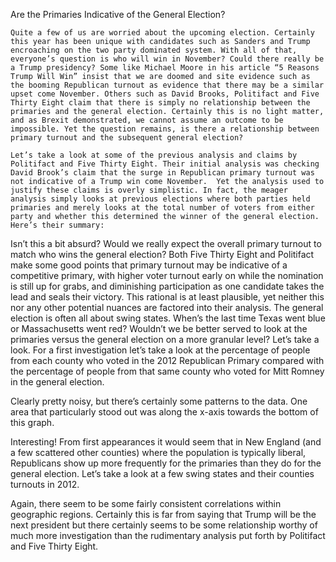 Are the Primaries Indicative of the General Election?

	Quite a few of us are worried about the upcoming election. Certainly this year has been unique with candidates such as Sanders and Trump encroaching on the two party dominated system. With all of that, everyone’s question is who will win in November? Could there really be a Trump presidency? Some like Michael Moore in his article “5 Reasons Trump Will Win” insist that we are doomed and site evidence such as the booming Republican turnout as evidence that there may be a similar upset come November. Others such as David Brooks, Politifact and Five Thirty Eight claim that there is simply no relationship between the primaries and the general election. Certainly this is no light matter,  and as Brexit demonstrated, we cannot assume an outcome to be impossible. Yet the question remains, is there a relationship between primary turnout and the subsequent general election?

	Let’s take a look at some of the previous analysis and claims by Politifact and Five Thirty Eight. Their initial analysis was checking David Brook’s claim that the surge in Republican primary turnout was not indicative of a Trump win come November.  Yet the analysis used to justify these claims is overly simplistic. In fact, the meager analysis simply looks at previous elections where both parties held primaries and merely looks at the total number of voters from either party and whether this determined the winner of the general election. Here’s their summary:

 

Isn’t this a bit absurd?  Would we really expect the overall primary turnout to match who wins the general election? Both Five Thirty Eight and Politifact make some good points that primary turnout may be indicative of a competitive primary, with higher voter turnout early on while the nomination is still up for grabs, and diminishing participation as one candidate takes the lead and seals their victory. This rational is at least plausible, yet neither this nor any other potential nuances are factored into their analysis. The general election is often all about swing states. When’s the last time Texas went blue or Massachusetts went red?  Wouldn’t we be better served to look at the primaries versus the general election on a more granular level? Let’s take a look. For a first investigation let’s take a look at the percentage of people from each county who voted in the 2012 Republican Primary compared with the percentage of people from that same county who voted for Mitt Romney in the general election.

 

Clearly pretty noisy, but there’s certainly some patterns to the data. One area that particularly stood out was along the x-axis towards the bottom of this graph.

 

Interesting! From first appearances it would seem that in New England (and a few scattered other counties) where the population is typically liberal, Republicans show up more frequently for the primaries than they do for the general election. Let’s take a look at a few swing states and their counties turnouts in 2012.

 

Again, there seem to be some fairly consistent correlations within geographic regions. Certainly this is far from saying that Trump will be the next president but there certainly seems to be some relationship worthy of much more investigation than the rudimentary analysis put forth by Politifact and Five Thirty Eight.
